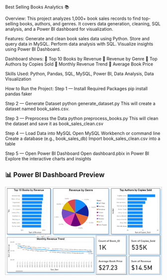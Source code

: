 Best Selling Books Analytics 📚

Overview:
This project analyzes 1,000+ book sales records to find top-selling books, authors, and genres. It covers data generation, cleaning, SQL analysis, and a Power BI dashboard for visualization.

Features:
Generate and clean book sales data using Python.
Store and query data in MySQL.
Perform data analysis with SQL.
Visualize insights using Power BI Dashboard.

Dashboard shows:
📌 Top 10 Books by Revenue
📌 Revenue by Genre
📌 Top Authors by Copies Sold
📌 Monthly Revenue Trend
📌 Average Book Price

Skills Used:
Python, Pandas, SQL, MySQL, Power BI, Data Analysis, Data Visualization

How to Run the Project:
Step 1 — Install Required Packages
pip install pandas faker 

Step 2 — Generate Dataset
python generate_dataset.py
This will create a dataset named book_sales.csv.

Step 3 — Preprocess the Data
python preprocess_books.py
This will clean the dataset and save it as book_sales_clean.csv

Step 4 — Load Data into MySQL
Open MySQL Workbench or command line
Create a database (e.g., book_sales_db)
Import book_sales_clean.csv into a table

Step 5 — Open Power BI Dashboard
Open dashboard.pbix in Power BI
Explore the interactive charts and insights

## 📊 Power BI Dashboard Preview

<a href="https://github.com/Suhani6167/Best_Selling_Books_Analytics/blob/main/dashboard_screenshot.png" target="_blank">
    <img src="dashboard_screenshot.png" alt="Power BI Dashboard" width="800">
</a>
